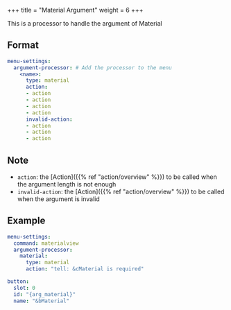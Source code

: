 +++
title = "Material Argument"
weight = 6
+++

This is a processor to handle the argument of Material

## Format

```yaml
menu-settings:
  argument-processor: # Add the processor to the menu
    <name>:
      type: material
      action:
      - action
      - action
      - action
      - action
      invalid-action:
      - action
      - action
      - action
```

## Note

* `action`: the [Action]({{% ref "action/overview" %}}) to be called when the argument length is not enough
* `invalid-action`: the [Action]({{% ref "action/overview" %}}) to be called when the argument is invalid

## Example

```yaml
menu-settings:
  command: materialview
  argument-processor:
    material:
      type: material
      action: "tell: &cMaterial is required"

button:
  slot: 0
  id: "{arg_material}"
  name: "&bMaterial"
```
